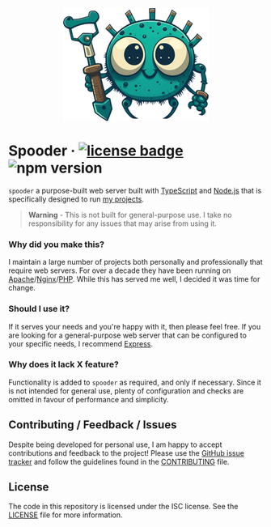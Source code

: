 <p align="center"><img src="docs/project-logo.png"/></p>

# Spooder &middot; [![license badge](https://img.shields.io/github/license/Kruithne/spooder?color=blue)](LICENSE)  ![npm version](https://img.shields.io/npm/v/spooder?color=blue)

`spooder` a purpose-built web server built with [TypeScript](https://www.typescriptlang.org/) and [Node.js](https://nodejs.org/en/) that is specifically designed to run [my projects](https://github.com/Kruithne).

> **Warning** - This is not built for general-purpose use. I take no responsibility for any issues that may arise from using it.


### Why did you make this?

I maintain a large number of projects both personally and professionally that require web servers. For over a decade they have been running on [Apache](https://httpd.apache.org/)/[Nginx](https://www.nginx.com/)/[PHP](https://www.php.net/). While this has served me well, I decided it was time for change.

### Should I use it?

If it serves your needs and you're happy with it, then please feel free. If you are looking for a general-purpose web server that can be configured to your specific needs, I recommend [Express](https://expressjs.com/).

### Why does it lack X feature?

Functionality is added to `spooder` as required, and only if necessary. Since it is not intended for general use, plenty of configuration and checks are omitted in favour of performance and simplicity.

## Contributing / Feedback / Issues

Despite being developed for personal use, I am happy to accept contributions and feedback to the project! Please use the [GitHub issue tracker](https://github.com/Kruithne/spooder/issues) and follow the guidelines found in the [CONTRIBUTING](CONTRIBUTING.md) file.

## License
The code in this repository is licensed under the ISC license. See the [LICENSE](LICENSE) file for more information.